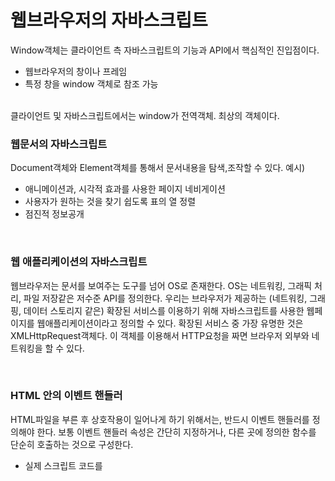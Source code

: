 # 웹브라우저의 자바스크립트

Window객체는 클라이언트 측 자바스크립트의 기능과 API에서 핵심적인 진입점이다.
- 웹브라우저의 창이나 프레임
- 특정 창을 window 객체로 참조 가능
</br>
클라이언트 및 자바스크립트에서는 window가 전역객체. 최상의 객체이다.


### 웹문서의 자바스크립트
Document객체와 Element객체를 통해서 문서내용을 탐색,조작할 수 있다.
예시)</br>
- 애니메이션과, 시각적 효과를 사용한 페이지 네비게이션
- 사용자가 원하는 것을 찾기 쉽도록 표의 열 정렬
- 점진적 정보공개

<br>

### 웹 애플리케이션의 자바스크립트
웹브라우저는 문서를 보여주는 도구를 넘어 OS로 존재한다. OS는 네트워킹, 그래픽 처리, 파일 저장같은 저수준 API를 정의한다.
우리는 브라우저가 제공하는 (네트워킹, 그래핑, 데이터 스토리지 같은) 확장된 서비스를 이용하기 위해 자바스크립트를 사용한 웹페이지를 웹애플리케이션이라고 정의할 수 있다.
확장된 서비스 중 가장 유명한 것은 XMLHttpRequest객체다. 이 객체를 이용해서 HTTP요청을 짜면 브라우저 외부와 네트워킹을 할 수 있다.

<br>

### HTML 안의 이벤트 핸들러
HTML파일을 부른 후 상호작용이 일어나게 하기 위해서는, 반드시 이벤트 핸들러를 정의해야 한다. 
보통 이벤트 핸들러 속성은 간단히 지정하거나, 다른 곳에 정의한 함수를 단순히 호출하는 것으로 구성한다.
- 실제 스크립트 코드를 <script> 태그 안에 유지할 수 있음

```HTML
<input type="checkbox" name="options" value="giftwrap" onchange="order.options. giftwrap=this.checked;">
```

<br>

### 동기, 비동기, 연기된 스크립트
HTML 파서는 <script>요소를 만나면, 문서 파싱과 렌더링을 진행하기 전에 기본적으로 스크립트를 먼저 실행함.
그래서 내장스크립트일 때는 상관없지만, 스크립트 소스가 src속성에 지정된 외부파일이면, 스크립트를 모두 다운로드하고 실행을 완료할 때까지
스크립트 아래쪽의 문서 내용은 브라우저에 보이지 않는다.
'동기화' 혹은 '차단' 문제는 설정값이 기본값일 때 발생한다.
- defer : 브라우저는 문서를 모두 불러오고 파싱해서 조작할 준비가 끝날 때까지 스크립트 실행을 미룸
- async : 스크립트를 다운로드하는 동안에도 문서 파싱을 계속 하고, 문서 파싱 완료와 관계없이 가급적 빨리 스크립트 실행한다.

<br>

### 이벤트가 주도하는 자바스크립트







